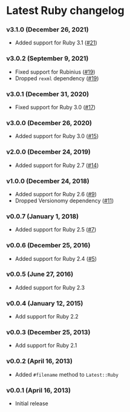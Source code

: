 Latest Ruby changelog
=====================

### v3.1.0 (December 26, 2021)

* Added support for Ruby 3.1
  ([#21](https://github.com/kyrylo/latest_ruby/pull/21))

### v3.0.2 (September 9, 2021)

* Fixed support for Rubinius
  ([#19](https://github.com/kyrylo/latest_ruby/pull/19))
* Dropped `rexml` dependency
  ([#19](https://github.com/kyrylo/latest_ruby/pull/19))

### v3.0.1 (December 31, 2020)

* Fixed support for Ruby 3.0
  ([#17](https://github.com/kyrylo/latest_ruby/pull/17))

### v3.0.0 (December 26, 2020)

* Added support for Ruby 3.0
  ([#15](https://github.com/kyrylo/latest_ruby/pull/15))

### v2.0.0 (December 24, 2019)

* Added support for Ruby 2.7
  ([#14](https://github.com/kyrylo/latest_ruby/pull/14))

### v1.0.0 (December 24, 2018)

* Added support for Ruby 2.6
  ([#9](https://github.com/kyrylo/latest_ruby/pull/9))
* Dropped Versionomy dependency
  ([#11](https://github.com/kyrylo/latest_ruby/pull/11))

### v0.0.7 (January 1, 2018)

* Added support for Ruby 2.5
  ([#7](https://github.com/kyrylo/latest_ruby/pull/7))

### v0.0.6 (December 25, 2016)

* Added support for Ruby 2.4
  ([#5](https://github.com/kyrylo/latest_ruby/pull/5))

### v0.0.5 (June 27, 2016)

* Added support for Ruby 2.3

### v0.0.4 (January 12, 2015)

* Add support for Ruby 2.2

### v0.0.3 (December 25, 2013)

* Add support for Ruby 2.1

### v0.0.2 (April 16, 2013)

* Added `#filename` method to `Latest::Ruby`

### v0.0.1 (April 16, 2013)

* Initial release
